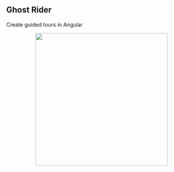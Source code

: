 ## Ghost Rider

Create guided tours in Angular

<p align="center">
    <img valign="bottom" src="https://github.com/ng-ghost-rider/ghost-rider/blob/main/src/assets/images/ghost.svg" width="350px">
</p>